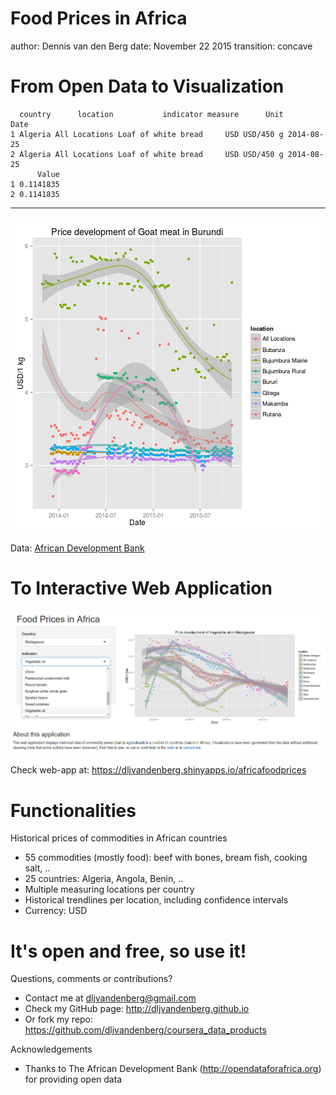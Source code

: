 Food Prices in Africa
========================================================
author: Dennis van den Berg
date: November 22 2015
transition: concave



From Open Data to Visualization
========================================================


```
  country      location           indicator measure      Unit       Date
1 Algeria All Locations Loaf of white bread     USD USD/450 g 2014-08-25
2 Algeria All Locations Loaf of white bread     USD USD/450 g 2014-08-25
      Value
1 0.1141835
2 0.1141835
```
***
![plot of chunk unnamed-chunk-2](africafoodprices-figure/unnamed-chunk-2-1.png) 

Data: [African Development Bank](http://opendataforafrica.org)


To Interactive Web Application
========================================================

![print screen](app_printscreen.png)

Check web-app at: https://dljvandenberg.shinyapps.io/africafoodprices


Functionalities
========================================================

Historical prices of commodities in African countries

* 55 commodities (mostly food): beef with bones, bream fish, cooking salt, ..
* 25 countries: Algeria, Angola, Benin, ..
* Multiple measuring locations per country
* Historical trendlines per location, including confidence intervals
* Currency: USD


It's open and free, so use it!
========================================================

Questions, comments or contributions?
* Contact me at dljvandenberg@gmail.com
* Check my GitHub page: http://dljvandenberg.github.io
* Or fork my repo: https://github.com/dljvandenberg/coursera_data_products

Acknowledgements
* Thanks to The African Development Bank (http://opendataforafrica.org) for providing open data
